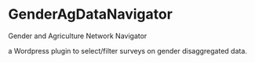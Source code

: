 # GenderAgDataNavigator
Gender and Agriculture Network Navigator

a Wordpress plugin to select/filter surveys on gender disaggregated data.
